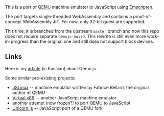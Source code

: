 This is a port of [QEMU](https://www.qemu.org/) machine emulator to JavaScript using [Emscripten](http://kripken.github.io/emscripten-site/).

The port targets single-threaded WebAssembly and contains a proof-of-concept WebAssembly JIT. For now, only 32-bit guest are supported.

This time, it is branched from the upstream `master` branch and now this repo does not require separate `qemujs-build`. This rewrite is still even more work-in-progress than the original one and still does not support block devices.

## Links

Here is my [article](https://habrahabr.ru/post/315770/) (in Russian) about Qemu.js.

Some similar pre-existing projects:
* [JSLinux](https://bellard.org/jslinux/) -- machine emulator written by Fabrice Bellard, the original author of QEMU
* [Virtual x86](https://copy.sh/v86/) -- another JavaScript machine emulator
* [another](https://github.com/yingted/qemu) attempt (now frozen?) to port QEMU to JavaScript
* [Unicorn.js](https://alexaltea.github.io/unicorn.js/) -- JavaScript port of a QEMU fork
